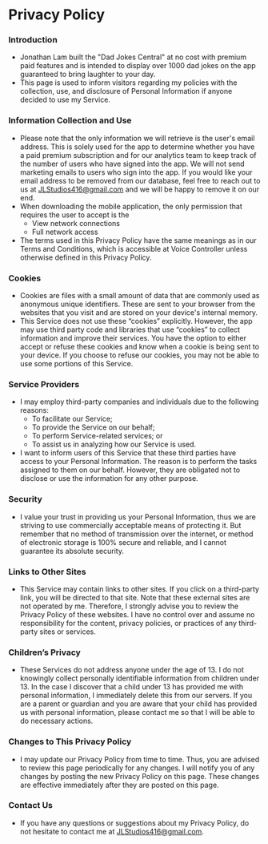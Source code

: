 Privacy Policy
==============
### Introduction
* Jonathan Lam built the "Dad Jokes Central" at no cost with premium paid features and is intended to display over 1000 dad jokes on the app guaranteed to bring laughter to your day.
* This page is used to inform visitors regarding my policies with the collection, use, and disclosure of Personal Information if anyone decided to use my Service.

### Information Collection and Use
* Please note that the only information we will retrieve is the user's email address. This is solely used for the app to determine whether you have a paid premium subscription and for our analytics team to keep track of the number of users who have signed into the app. We will not send marketing emails to users who sign into the app. If you would like your email address to be removed from our database, feel free to reach out to us at JLStudios416@gmail.com and we will be happy to remove it on our end. 
* When downloading the mobile application, the only permission that requires the user to accept is the 
  * View network connections
  * Full network access
* The terms used in this Privacy Policy have the same meanings as in our Terms and Conditions, which is accessible at Voice Controller unless otherwise defined in this Privacy Policy.

### Cookies
* Cookies are files with a small amount of data that are commonly used as anonymous unique identifiers. These are sent to your browser from the websites that you visit and are stored on your device's internal memory.
* This Service does not use these “cookies” explicitly. However, the app may use third party code and libraries that use “cookies” to collect information and improve their services. You have the option to either accept or refuse these cookies and know when a cookie is being sent to your device. If you choose to refuse our cookies, you may not be able to use some portions of this Service.

### Service Providers
* I may employ third-party companies and individuals due to the following reasons:
  * To facilitate our Service;
  * To provide the Service on our behalf;
  * To perform Service-related services; or
  * To assist us in analyzing how our Service is used.
* I want to inform users of this Service that these third parties have access to your Personal Information. The reason is to perform the tasks assigned to them on our behalf. However, they are obligated not to disclose or use the information for any other purpose.

### Security
* I value your trust in providing us your Personal Information, thus we are striving to use commercially acceptable means of protecting it. But remember that no method of transmission over the internet, or method of electronic storage is 100% secure and reliable, and I cannot guarantee its absolute security.

### Links to Other Sites
* This Service may contain links to other sites. If you click on a third-party link, you will be directed to that site. Note that these external sites are not operated by me. Therefore, I strongly advise you to review the Privacy Policy of these websites. I have no control over and assume no responsibility for the content, privacy policies, or practices of any third-party sites or services.

### Children’s Privacy
* These Services do not address anyone under the age of 13. I do not knowingly collect personally identifiable information from children under 13. In the case I discover that a child under 13 has provided me with personal information, I immediately delete this from our servers. If you are a parent or guardian and you are aware that your child has provided us with personal information, please contact me so that I will be able to do necessary actions.

### Changes to This Privacy Policy
* I may update our Privacy Policy from time to time. Thus, you are advised to review this page periodically for any changes. I will notify you of any changes by posting the new Privacy Policy on this page. These changes are effective immediately after they are posted on this page.

### Contact Us
* If you have any questions or suggestions about my Privacy Policy, do not hesitate to contact me at JLStudios416@gmail.com.
